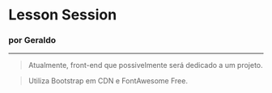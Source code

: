 # Lesson Session
### por Geraldo
___


> Atualmente, front-end que possivelmente será dedicado a um projeto.


> Utiliza Bootstrap em CDN e FontAwesome Free.
